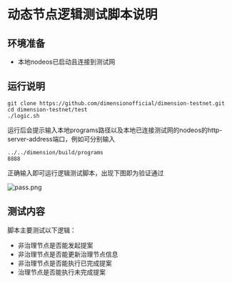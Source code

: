 # 动态节点逻辑测试脚本说明

## 环境准备

- 本地nodeos已启动且连接到测试网

## 运行说明

```shell
git clone https://github.com/dimensionofficial/dimension-testnet.git
cd dimension-testnet/test
./logic.sh
```

运行后会提示输入本地programs路径以及本地已连接测试网的nodeos的http-server-address端口，例如可分别输入

```shell
../../dimension/build/programs
8888
```

正确输入即可运行逻辑测试脚本，出现下图即为验证通过

![pass.png](https://github.com/dimensionofficial/dimension-testnet/blob/master/test/pass.png)

## 测试内容

脚本主要测试以下逻辑：

- 非治理节点是否能发起提案
- 非治理节点是否能更新治理节点信息
- 非治理节点是否能执行已完成提案
- 治理节点是否能执行未完成提案
